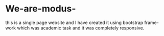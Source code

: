 # We-are-modus-
this is a single page website and I have created it using bootstrap frame-work which was academic task and it was completely responsive.
